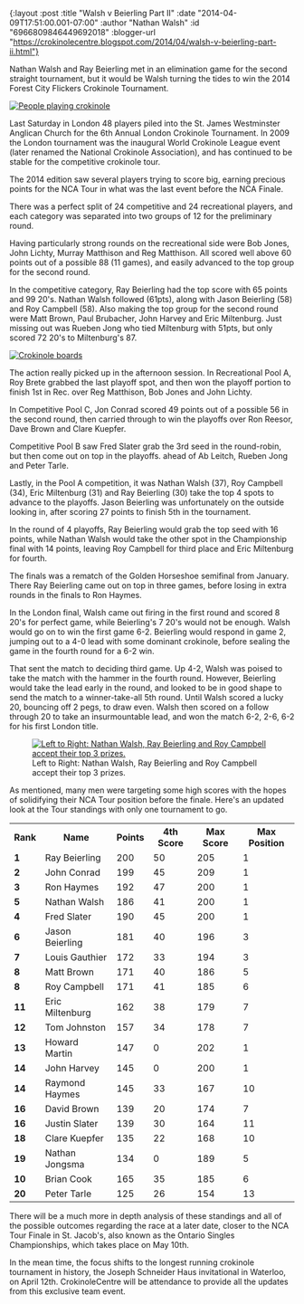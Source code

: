 {:layout :post
 :title "Walsh v Beierling Part II"
 :date "2014-04-09T17:51:00.001-07:00"
 :author "Nathan Walsh"
 :id "6966809846449692018"
 :blogger-url "https://crokinolecentre.blogspot.com/2014/04/walsh-v-beierling-part-ii.html"}

Nathan Walsh and Ray Beierling met in an elimination game for the second straight tournament, but it would be Walsh turning the tides to win the 2014 Forest City Flickers Crokinole Tournament.

[![People playing crokinole](/images/2014-04-09-walsh-v-beierling-part-ii/photo%201.jpg)](/images/2014-04-09-walsh-v-beierling-part-ii/photo%201.jpg)

Last Saturday in London 48 players piled into the St. James Westminster Anglican Church for the 6th Annual London Crokinole Tournament. In 2009 the London tournament was the inaugural World Crokinole League event (later renamed the National Crokinole Association), and has continued to be stable for the competitive crokinole tour.

The 2014 edition saw several players trying to score big, earning precious points for the NCA Tour in what was the last event before the NCA Finale.

There was a perfect split of 24 competitive and 24 recreational players, and each category was separated into two groups of 12 for the preliminary round. 

Having particularly strong rounds on the recreational side were Bob Jones, John Lichty, Murray Matthison and Reg Matthison. All scored well above 60 points out of a possible 88 (11 games), and easily advanced to the top group for the second round.

In the competitive category, Ray Beierling had the top score with 65 points and 99 20's. Nathan Walsh followed (61pts), along with Jason Beierling (58) and Roy Campbell (58). Also making the top group for the second round were Matt Brown, Paul Brubacher, John Harvey and Eric Miltenburg. Just missing out was Rueben Jong who tied Miltenburg with 51pts, but only scored 72 20's to Miltenburg's 87.

[![Crokinole boards](/images/2014-04-09-walsh-v-beierling-part-ii/photo%202.jpg)](/images/2014-04-09-walsh-v-beierling-part-ii/photo%202.jpg)

The action really picked up in the afternoon session. In Recreational Pool A, Roy Brete grabbed the last playoff spot, and then won the playoff portion to finish 1st in Rec. over Reg Matthison, Bob Jones and John Lichty.

In Competitive Pool C, Jon Conrad scored 49 points out of a possible 56 in the second round, then carried through to win the playoffs over Ron Reesor, Dave Brown and Clare Kuepfer.

Competitive Pool B saw Fred Slater grab the 3rd seed in the round-robin, but then come out on top in the playoffs. ahead of Ab Leitch, Rueben Jong and Peter Tarle.

Lastly, in the Pool A competition, it was Nathan Walsh (37), Roy Campbell (34), Eric Miltenburg (31) and Ray Beierling (30) take the top 4 spots to advance to the playoffs. Jason Beierling was unfortunately on the outside looking in, after scoring 27 points to finish 5th in the tournament.

In the round of 4 playoffs, Ray Beierling would grab the top seed with 16 points, while Nathan Walsh would take the other spot in the Championship final with 14 points, leaving Roy Campbell for third place and Eric Miltenburg for fourth.

The finals was a rematch of the Golden Horseshoe semifinal from January. There Ray Beierling came out on top in three games, before losing in extra rounds in the finals to Ron Haymes.

In the London final, Walsh came out firing in the first round and scored 8 20's for perfect game, while Beierling's 7 20's would not be enough. Walsh would go on to win the first game 6-2. Beierling would respond in game 2, jumping out to a 4-0 lead with some dominant crokinole, before sealing the game in the fourth round for a 6-2 win.

That sent the match to deciding third game. Up 4-2, Walsh was poised to take the match with the hammer in the fourth round. However, Beierling would take the lead early in the round, and looked to be in good shape to send the match to a winner-take-all 5th round. Until Walsh scored a lucky 20, bouncing off 2 pegs, to draw even. Walsh then scored on a follow through 20 to take an insurmountable lead, and won the match 6-2, 2-6, 6-2 for his first London title.

<figure>
	<a href="/images/2014-04-09-walsh-v-beierling-part-ii/photo%203.jpg"><img src="/images/2014-04-09-walsh-v-beierling-part-ii/photo%203.jpg" alt="Left to Right: Nathan Walsh, Ray Beierling and Roy Campbell accept their top 3 prizes." /></a>
	<figcaption>Left to Right: Nathan Walsh, Ray Beierling and Roy Campbell accept their top 3 prizes.</figcaption>
</figure>

As mentioned, many men were targeting some high scores with the hopes of solidifying their NCA Tour position before the finale. Here's an updated look at the Tour standings with only one tournament to go.

<div class="table-wrapper">
<table>
	<tbody>
		<tr>
			<th>Rank</th>
			<th>Name</th>
			<th>Points</th>
			<th>4th Score</th>
			<th>Max Score</th>
			<th>Max Position</th>
		</tr>
		<tr>
			<td><strong>1</strong></td>
			<td>Ray Beierling</td>
			<td>200</td>
			<td>50</td>
			<td>205</td>
			<td>1</td>
		</tr>
		<tr>
			<td><strong>2</strong></td>
			<td>John Conrad</td>
			<td>199</td>
			<td>45</td>
			<td>209</td>
			<td>1</td>
		</tr>
		<tr>
			<td><strong>3</strong></td>
			<td>Ron Haymes</td>
			<td>192</td>
			<td>47</td>
			<td>200</td>
			<td>1</td>
		</tr>
		<tr>
			<td><strong>5</strong></td>
			<td>Nathan Walsh</td>
			<td>186</td>
			<td>41</td>
			<td>200</td>
			<td>1</td>
		</tr>
		<tr>
			<td><strong>4</strong></td>
			<td>Fred Slater</td>
			<td>190</td>
			<td>45</td>
			<td>200</td>
			<td>1</td>
		</tr>
		<tr>
			<td><strong>6</strong></td>
			<td>Jason Beierling</td>
			<td>181</td>
			<td>40</td>
			<td>196</td>
			<td>3</td>
		</tr>
		<tr>
			<td><strong>7</strong></td>
			<td>Louis Gauthier</td>
			<td>172</td>
			<td>33</td>
			<td>194</td>
			<td>3</td>
		</tr>
		<tr>
			<td><strong>8</strong></td>
			<td>Matt Brown</td>
			<td>171</td>
			<td>40</td>
			<td>186</td>
			<td>5</td>
		</tr>
		<tr>
			<td><strong>8</strong></td>
			<td>Roy Campbell</td>
			<td>171</td>
			<td>41</td>
			<td>185</td>
			<td>6</td>
		</tr>
		<tr>
			<td><strong>11</strong></td>
			<td>Eric Miltenburg</td>
			<td>162</td>
			<td>38</td>
			<td>179</td>
			<td>7</td>
		</tr>
		<tr>
			<td><strong>12</strong></td>
			<td>Tom Johnston</td>
			<td>157</td>
			<td>34</td>
			<td>178</td>
			<td>7</td>
		</tr>
		<tr>
			<td><strong>13</strong></td>
			<td>Howard Martin</td>
			<td>147</td>
			<td>0</td>
			<td>202</td>
			<td>1</td>
		</tr>
		<tr>
			<td><strong>14</strong></td>
			<td>John Harvey</td>
			<td>145</td>
			<td>0</td>
			<td>200</td>
			<td>1</td>
		</tr>
		<tr>
			<td><strong>14</strong></td>
			<td>Raymond Haymes</td>
			<td>145</td>
			<td>33</td>
			<td>167</td>
			<td>10</td>
		</tr>
		<tr>
			<td><strong>16</strong></td>
			<td>David Brown</td>
			<td>139</td>
			<td>20</td>
			<td>174</td>
			<td>7</td>
		</tr>
		<tr>
			<td><strong>16</strong></td>
			<td>Justin Slater</td>
			<td>139</td>
			<td>30</td>
			<td>164</td>
			<td>11</td>
		</tr>
		<tr>
			<td><strong>18</strong></td>
			<td>Clare Kuepfer</td>
			<td>135</td>
			<td>22</td>
			<td>168</td>
			<td>10</td>
		</tr>
		<tr>
			<td><strong>19</strong></td>
			<td>Nathan Jongsma</td>
			<td>134</td>
			<td>0</td>
			<td>189</td>
			<td>5</td>
		</tr>
		<tr>
			<td><strong>10</strong></td>
			<td>Brian Cook</td>
			<td>165</td>
			<td>35</td>
			<td>185</td>
			<td>6</td>
		</tr>
		<tr>
			<td><strong>20</strong></td>
			<td>Peter Tarle</td>
			<td>125</td>
			<td>26</td>
			<td>154</td>
			<td>13</td>
		</tr>
	</tbody>
</table>
</div>

There will be a much more in depth analysis of these standings and all of the possible outcomes regarding the race at a later date, closer to the NCA Tour Finale in St. Jacob's, also known as the Ontario Singles Championships, which takes place on May 10th.

In the mean time, the focus shifts to the longest running crokinole tournament in history, the Joseph Schneider Haus invitational in Waterloo, on April 12th. CrokinoleCentre will be attendance to provide all the updates from this exclusive team event.
